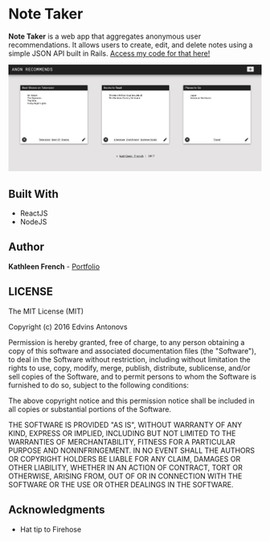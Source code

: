 # Note Taker

**Note Taker** is a web app that aggregates anonymous user recommendations. It allows users to create, edit, and delete notes using a simple JSON API built in Rails. [Access my code for that here!](https://github.com/frenchamnesty/notes)

![](anon-recs.png)

## Built With

* ReactJS
* NodeJS

## Author

**Kathleen French** - [Portfolio](http://www.kathleenfrench.co)

## LICENSE

The MIT License (MIT)

Copyright (c) 2016 Edvins Antonovs

Permission is hereby granted, free of charge, to any person obtaining a copy
of this software and associated documentation files (the "Software"), to deal
in the Software without restriction, including without limitation the rights
to use, copy, modify, merge, publish, distribute, sublicense, and/or sell
copies of the Software, and to permit persons to whom the Software is
furnished to do so, subject to the following conditions:

The above copyright notice and this permission notice shall be included in all
copies or substantial portions of the Software.

THE SOFTWARE IS PROVIDED "AS IS", WITHOUT WARRANTY OF ANY KIND, EXPRESS OR
IMPLIED, INCLUDING BUT NOT LIMITED TO THE WARRANTIES OF MERCHANTABILITY,
FITNESS FOR A PARTICULAR PURPOSE AND NONINFRINGEMENT. IN NO EVENT SHALL THE
AUTHORS OR COPYRIGHT HOLDERS BE LIABLE FOR ANY CLAIM, DAMAGES OR OTHER
LIABILITY, WHETHER IN AN ACTION OF CONTRACT, TORT OR OTHERWISE, ARISING FROM,
OUT OF OR IN CONNECTION WITH THE SOFTWARE OR THE USE OR OTHER DEALINGS IN THE
SOFTWARE.

## Acknowledgments

* Hat tip to Firehose